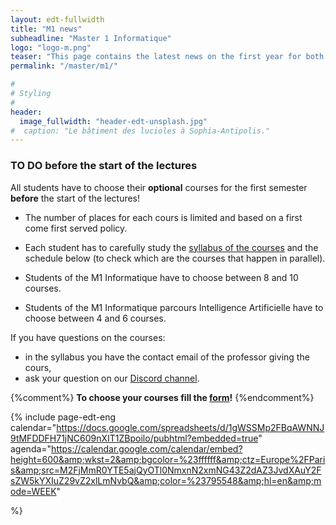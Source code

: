 ```yaml
---
layout: edt-fullwidth
title: "M1 news"
subheadline: "Master 1 Informatique"
logo: "logo-m.png"
teaser: "This page contains the latest news on the first year for both the <i>M1 Informatique</i> and <i>M1 Intelligence Artificielle</i>   programs."
permalink: "/master/m1/"

#
# Styling
#
header:
  image_fullwidth: "header-edt-unsplash.jpg"
#  caption: "Le bâtiment des lucioles à Sophia-Antipolis."
---
```


### TO DO before the start of the lectures
All students have to choose their **optional** courses for the first semester **before** the start of the lectures!

- The number of places for each cours is limited and based on a first come first served policy.

- Each student has to carefully study the [syllabus of the courses](../../master/liste/) and the schedule below (to check which are the courses that happen in parallel).

- Students of the M1 Informatique have to choose between 8 and 10 courses.

- Students of the M1 Informatique parcours Intelligence Artificielle have to choose between 4 and 6 courses.

If you have questions on the courses:
- in the syllabus you have the contact email of the professor giving the cours,
- ask your question on our [Discord channel](https://discord.gg/GyQBYrNybF).

{%comment%}
**To choose your courses fill the [form](https://evento.renater.fr/survey/choose-your-courses-for-the-first-semester-l5awdy6q)!**
{%endcomment%}



{% include page-edt-eng calendar="https://docs.google.com/spreadsheets/d/1gWSSMp2FBqAWNNJ9tMFDDFH71jNC609nXIT1ZBpoilo/pubhtml?embedded=true" agenda="https://calendar.google.com/calendar/embed?height=600&amp;wkst=2&amp;bgcolor=%23ffffff&amp;ctz=Europe%2FParis&amp;src=M2FjMmR0YTE5ajQyOTl0NmxnN2xmNG43Z2dAZ3JvdXAuY2FsZW5kYXIuZ29vZ2xlLmNvbQ&amp;color=%23795548&amp;hl=en&amp;mode=WEEK"

%}

